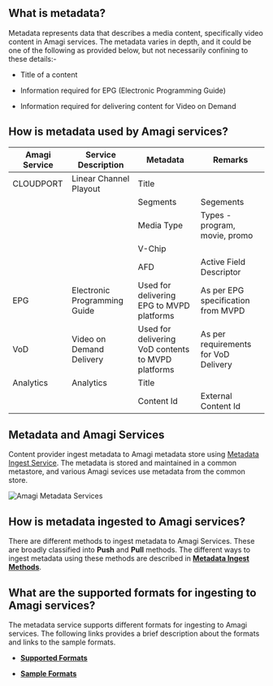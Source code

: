 ## What is metadata?

Metadata represents data that describes a media content, specifically video content in Amagi services. The metadata varies in depth, and it could be one of the following as provided below, but not necessarily confining to these details:-

* Title of a content

* Information required for EPG (Electronic Programming Guide)

* Information required for delivering content for Video on Demand

## How is metadata used by Amagi services?

| Amagi Service | Service Description | Metadata | Remarks |
|----------------|----------------|----------------|----------------|
| CLOUDPORT | Linear Channel Playout | Title |  |
|   |   | Segments | Segements |
|   |   | Media Type | Types - program, movie, promo |
|   |   | V-Chip |  |
|   |   | AFD | Active Field Descriptor |
| EPG | Electronic Programming Guide | Used for delivering EPG to MVPD platforms | As per EPG specification from MVPD  |
| VoD | Video on Demand Delivery | Used for delivering VoD contents to MVPD platforms | As per requirements for VoD Delivery  |
| Analytics | Analytics | Title |  |
|   |   | Content Id | External Content Id |

## Metadata and Amagi Services

Content provider ingest metadata to Amagi metadata store using [Metadata Ingest Service](https://vinod-amagi.github.io/amgdoc/metadata/ingest). The metadata is stored and maintained in a common metastore, and various Amagi sevices use metadata from the common store.

![Amagi Metadata Services](https://vinod-amagi.github.io/amgdoc/metadata/metadata_svc.png)

## How is metadata ingested to Amagi services?

There are different methods to ingest metadata to Amagi Services. These are broadly classified into **Push** and **Pull** methods. The different ways to ingest metadata using these methods are described in [**Metadata Ingest Methods**](https://vinod-amagi.github.io/amgdoc/metadata/ingest).

## What are the supported formats for ingesting to Amagi services?

The metadata service supports different formats for ingesting to Amagi services. The following links provides a brief description about the formats and links to the sample formats.
  
  * [**Supported Formats**](https://vinod-amagi.github.io/amgdoc/metadata/formats)
  
  * [**Sample Formats**](https://vinod-amagi.github.io/amgdoc/metadata/sample_formats)
